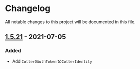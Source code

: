 # Changelog

All notable changes to this project will be documented in this file.

## [1.5.21] - 2021-07-05

### Added

- Add `CotterOAuthToken` to`CotterIdentity`

[1.5.21]: https://github.com/cotterapp/ios-sdk/compare/1.5.20...1.5.21
